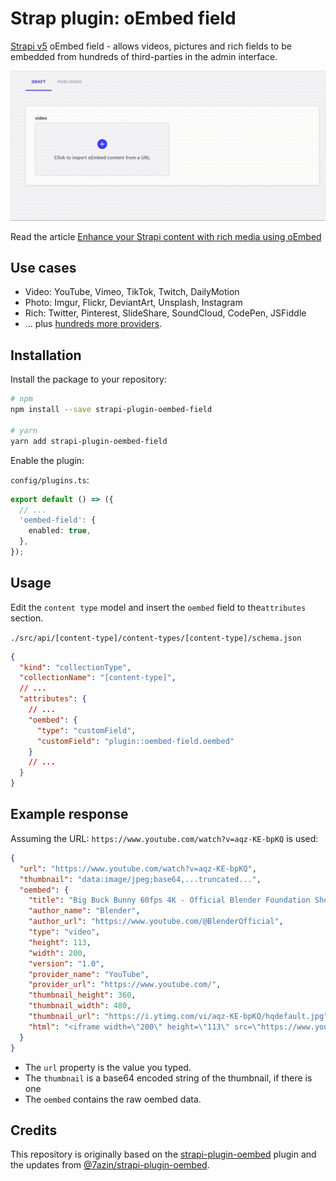 # Strap plugin: oEmbed field

[Strapi v5](https://strapi.io) oEmbed field - allows videos, pictures and rich fields to be embedded from hundreds of third-parties in the admin interface.

![Example of the strapi-plugin-oembed-field plugin](demo.gif)

Read the article [Enhance your Strapi content with rich media using oEmbed](https://medium.com/@bashaus/enhance-your-strapi-content-with-rich-media-using-oembed-59d0f5047603)

## Use cases

- Video: YouTube, Vimeo, TikTok, Twitch, DailyMotion
- Photo: Imgur, Flickr, DeviantArt, Unsplash, Instagram
- Rich: Twitter, Pinterest, SlideShare, SoundCloud, CodePen, JSFiddle
- ... plus [hundreds more providers](https://oembed.com/providers.json).

## Installation

Install the package to your repository:

```bash
# npm
npm install --save strapi-plugin-oembed-field

# yarn
yarn add strapi-plugin-oembed-field
```

Enable the plugin:

`config/plugins.ts`:

```typescript
export default () => ({
  // ...
  'oembed-field': {
    enabled: true,
  },
});
```

## Usage

Edit the `content type` model and insert the `oembed` field to the`attributes` section.

`./src/api/[content-type]/content-types/[content-type]/schema.json`

```json
{
  "kind": "collectionType",
  "collectionName": "[content-type]",
  // ...
  "attributes": {
    // ...
    "oembed": {
      "type": "customField",
      "customField": "plugin::oembed-field.oembed"
    }
    // ...
  }
}
```

## Example response

Assuming the URL: `https://www.youtube.com/watch?v=aqz-KE-bpKQ` is used:

```json
{
  "url": "https://www.youtube.com/watch?v=aqz-KE-bpKQ",
  "thumbnail": "data:image/jpeg;base64,...truncated...",
  "oembed": {
    "title": "Big Buck Bunny 60fps 4K - Official Blender Foundation Short Film",
    "author_name": "Blender",
    "author_url": "https://www.youtube.com/@BlenderOfficial",
    "type": "video",
    "height": 113,
    "width": 200,
    "version": "1.0",
    "provider_name": "YouTube",
    "provider_url": "https://www.youtube.com/",
    "thumbnail_height": 360,
    "thumbnail_width": 480,
    "thumbnail_url": "https://i.ytimg.com/vi/aqz-KE-bpKQ/hqdefault.jpg",
    "html": "<iframe width=\"200\" height=\"113\" src=\"https://www.youtube.com/embed/aqz-KE-bpKQ?feature=oembed\" frameborder=\"0\" allow=\"accelerometer; autoplay; clipboard-write; encrypted-media; gyroscope; picture-in-picture; web-share\" referrerpolicy=\"strict-origin-when-cross-origin\" allowfullscreen title=\"Big Buck Bunny 60fps 4K - Official Blender Foundation Short Film\"></iframe>"
  }
}
```

- The `url` property is the value you typed.
- The `thumbnail` is a base64 encoded string of the thumbnail, if there is one
- The `oembed` contains the raw oembed data.

## Credits

This repository is originally based on the [strapi-plugin-oembed](https://market.strapi.io/plugins/strapi-plugin-oembed) plugin and the updates from [@7azin/strapi-plugin-oembed](https://www.npmjs.com/package/@7azin/strapi-plugin-oembed).
